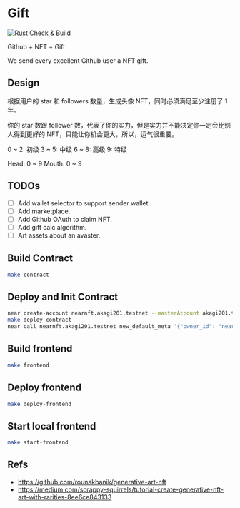# Gift

[![Rust Check & Build](https://github.com/Akagi201/gift/actions/workflows/ci.yml/badge.svg)](https://github.com/Akagi201/gift/actions/workflows/ci.yml)

Github + NFT = Gift

We send every excellent Github user a NFT gift.

## Design

根据用户的 star 和 followers 数量，生成头像 NFT，同时必须满足至少注册了 1 年。

你的 star 数跟 follower 数，代表了你的实力，但是实力并不能决定你一定会比别人得到更好的 NFT，只能让你机会更大，所以，运气很重要。

0 ~ 2: 初级
3 ~ 5: 中级
6 ~ 8: 高级
9: 特级

Head: 0 ~ 9
Mouth: 0 ~ 9

## TODOs

- [ ] Add wallet selector to support sender wallet.
- [ ] Add marketplace.
- [ ] Add Github OAuth to claim NFT.
- [ ] Add gift calc algorithm.
- [ ] Art assets about an avaster.

## Build Contract

```sh
make contract
```

## Deploy and Init Contract

```sh
near create-account nearnft.akagi201.testnet --masterAccount akagi201.testnet
make deploy-contract
near call nearnft.akagi201.testnet new_default_meta '{"owner_id": "nearnft.akagi201.testnet"}' --accountId nearnft.akagi201.testnet
```

## Build frontend

```sh
make frontend
```

## Deploy frontend

```sh
make deploy-frontend
```

## Start local frontend

```sh
make start-frontend
```

## Refs

* <https://github.com/rounakbanik/generative-art-nft>
* <https://medium.com/scrappy-squirrels/tutorial-create-generative-nft-art-with-rarities-8ee6ce843133>
